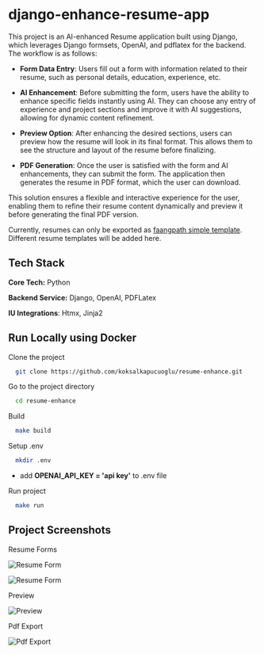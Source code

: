 # django-enhance-resume-app

This project is an AI-enhanced Resume application built using Django, which leverages Django formsets, OpenAI, and pdflatex for the backend. The workflow is as follows:

* **Form Data Entry**: Users fill out a form with information related to their resume, such as personal details, education, experience, etc.

* **AI Enhancement**: Before submitting the form, users have the ability to enhance specific fields instantly using AI. They can choose any entry of experience and project sections and improve it with AI suggestions, allowing for dynamic content refinement.

* **Preview Option**: After enhancing the desired sections, users can preview how the resume will look in its final format. This allows them to see the structure and layout of the resume before finalizing.

* **PDF Generation**: Once the user is satisfied with the form and AI enhancements, they can submit the form. The application then generates the resume in PDF format, which the user can download.

This solution ensures a flexible and interactive experience for the user, enabling them to refine their resume content dynamically and preview it before generating the final PDF version.

Currently, resumes can only be exported as [faangpath simple template](https://www.overleaf.com/latex/templates/faangpath-simple-template/npsfpdqnxmbc). Different resume templates will be added here.

## Tech Stack

**Core Tech:** Python

**Backend Service:** Django, OpenAI, PDFLatex

**IU Integrations**: Htmx, Jinja2

## Run Locally using Docker

Clone the project

```bash
  git clone https://github.com/koksalkapucuoglu/resume-enhance.git
```

Go to the project directory

```bash
  cd resume-enhance
```

Build

```bash
  make build
```

Setup .env

```bash
  mkdir .env
```
* add **OPENAI_API_KEY = 'api key'** to .env file

Run project

```bash
  make run
```

## Project Screenshots

Resume Forms

![Resume Form](https://github.com/koksalkapucuoglu/resume-enhance/blob/master/ss/resume_part1.png?raw=true)

![Resume Form](https://github.com/koksalkapucuoglu/resume-enhance/blob/master/ss/resume_part2.png?raw=true)


Preview

![Preview](https://github.com/koksalkapucuoglu/resume-enhance/blob/master/ss/preview.png?raw=true)


Pdf Export

![Pdf Export](https://github.com/koksalkapucuoglu/resume-enhance/blob/master/ss/pdf_export.png?raw=true)

